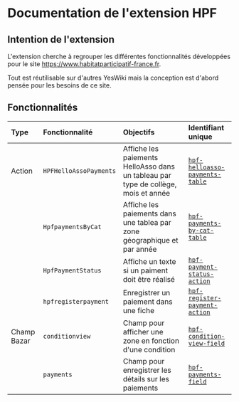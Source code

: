 # Documentation de l'extension HPF

## Intention de l'extension

L'extension cherche à regrouper les différentes fonctionnalités développées pour le site <https://www.habitatparticipatif-france.fr>.

Tout est réutilisable sur d'autres YesWiki mais la conception est d'abord pensée pour les besoins de ce site.

## Fonctionnalités

|**Type**|**Fonctionnalité**|**Objectifs**|**Identifiant unique**|
|:-|:-|:-|:-|
|Action|`HPFHelloAssoPayments`|Affiche les paiements HelloAsso dans un tableau par type de collège, mois et année|[`hpf-helloasso-payments-table`](https://github.com/search?q=repo%3AJ9rem%2Fyeswiki-extension-hpf%20hpf-helloasso-payments-table&type=code)|
||`HpfpaymentsByCat`|Affiche les paiements dans une tablea par zone géographique et par année|[`hpf-payments-by-cat-table`](https://github.com/search?q=repo%3AJ9rem%2Fyeswiki-extension-hpf%20hpf-payments-by-cat-table&type=code)|
||`HpfPaymentStatus`|Affiche un texte si un paiment doit être réalisé|[`hpf-payment-status-action`](https://github.com/search?q=repo%3AJ9rem%2Fyeswiki-extension-hpf%20hpf-payment-status-action&type=code)|
||`hpfregisterpayment`|Enregistrer un paiement dans une fiche|[`hpf-register-payment-action`](https://github.com/search?q=repo%3AJ9rem%2Fyeswiki-extension-hpf%20hpf-register-payment-action&type=code)|
|Champ Bazar|`conditionview`|Champ pour afficher une zone en fonction d'une condition|[`hpf-condition-view-field`](https://github.com/search?q=repo%3AJ9rem%2Fyeswiki-extension-hpf%20hpf-condition-view-field&type=code)|
||`payments`|Champ pour enregistrer les détails sur les paiements|[`hpf-payments-field`](https://github.com/search?q=repo%3AJ9rem%2Fyeswiki-extension-hpf%20hpf-payments-field&type=code)|